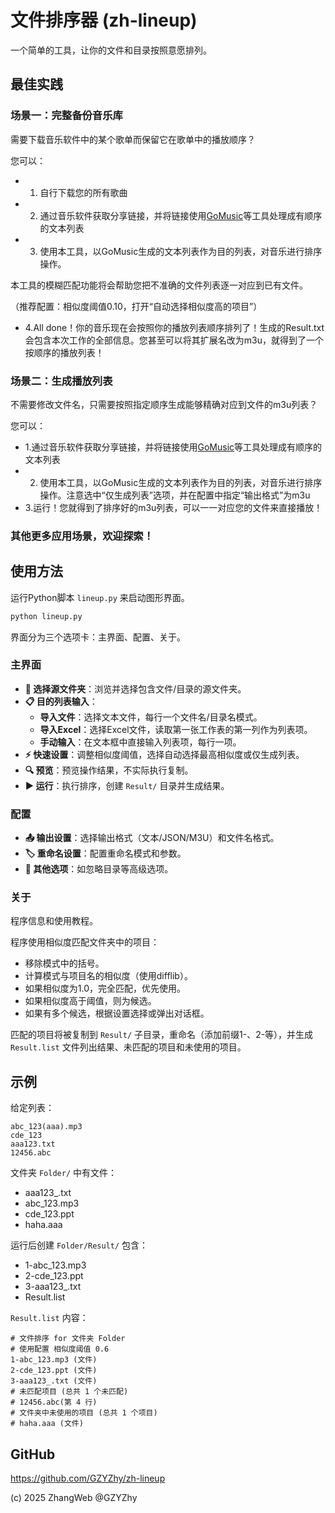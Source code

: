 # 文件排序器 (zh-lineup)
一个简单的工具，让你的文件和目录按照意愿排列。

## 最佳实践

### 场景一：完整备份音乐库

需要下载音乐软件中的某个歌单而保留它在歌单中的播放顺序？

您可以：

- 1. 自行下载您的所有歌曲
- 2. 通过音乐软件获取分享链接，并将链接使用[GoMusic](https://music.unmeta.cn/)等工具处理成有顺序的文本列表
- 3. 使用本工具，以GoMusic生成的文本列表作为目的列表，对音乐进行排序操作。

本工具的模糊匹配功能将会帮助您把不准确的文件列表逐一对应到已有文件。

（推荐配置：相似度阈值0.10，打开“自动选择相似度高的项目”）

- 4.All done！你的音乐现在会按照你的播放列表顺序排列了！生成的Result.txt会包含本次工作的全部信息。您甚至可以将其扩展名改为m3u，就得到了一个按顺序的播放列表！

### 场景二：生成播放列表

不需要修改文件名，只需要按照指定顺序生成能够精确对应到文件的m3u列表？

您可以：

- 1.通过音乐软件获取分享链接，并将链接使用[GoMusic](https://music.unmeta.cn/)等工具处理成有顺序的文本列表
- 2. 使用本工具，以GoMusic生成的文本列表作为目的列表，对音乐进行排序操作。注意选中“仅生成列表”选项，并在配置中指定“输出格式”为m3u
- 3.运行！您就得到了排序好的m3u列表，可以一一对应您的文件来直接播放！

### 其他更多应用场景，欢迎探索！

## 使用方法

运行Python脚本 `lineup.py` 来启动图形界面。

```bash
python lineup.py
```

界面分为三个选项卡：主界面、配置、关于。

### 主界面
- **📁 选择源文件夹**：浏览并选择包含文件/目录的源文件夹。
- **📋 目的列表输入**：
  - **导入文件**：选择文本文件，每行一个文件名/目录名模式。
  - **导入Excel**：选择Excel文件，读取第一张工作表的第一列作为列表项。
  - **手动输入**：在文本框中直接输入列表项，每行一项。
- **⚡ 快速设置**：调整相似度阈值，选择自动选择最高相似度或仅生成列表。
- **🔍 预览**：预览操作结果，不实际执行复制。
- **▶️ 运行**：执行排序，创建 `Result/` 目录并生成结果。

### 配置
- **📤 输出设置**：选择输出格式（文本/JSON/M3U）和文件名格式。
- **🏷️ 重命名设置**：配置重命名模式和参数。
- **🔧 其他选项**：如忽略目录等高级选项。

### 关于
程序信息和使用教程。

程序使用相似度匹配文件夹中的项目：
- 移除模式中的括号。
- 计算模式与项目名的相似度（使用difflib）。
- 如果相似度为1.0，完全匹配，优先使用。
- 如果相似度高于阈值，则为候选。
- 如果有多个候选，根据设置选择或弹出对话框。

匹配的项目将被复制到 `Result/` 子目录，重命名（添加前缀1-、2-等），并生成 `Result.list` 文件列出结果、未匹配的项目和未使用的项目。

## 示例

给定列表：
```
abc_123(aaa).mp3
cde_123
aaa123.txt
12456.abc
```

文件夹 `Folder/` 中有文件：
- aaa123_.txt
- abc_123.mp3
- cde_123.ppt
- haha.aaa

运行后创建 `Folder/Result/` 包含：
- 1-abc_123.mp3
- 2-cde_123.ppt
- 3-aaa123_.txt
- Result.list

`Result.list` 内容：
```
# 文件排序 for 文件夹 Folder
# 使用配置 相似度阈值 0.6
1-abc_123.mp3 (文件)
2-cde_123.ppt (文件)
3-aaa123_.txt (文件)
# 未匹配项目 (总共 1 个未匹配)
# 12456.abc(第 4 行)
# 文件夹中未使用的项目 (总共 1 个项目)
# haha.aaa (文件)
```

## GitHub
https://github.com/GZYZhy/zh-lineup

(c) 2025 ZhangWeb @GZYZhy
